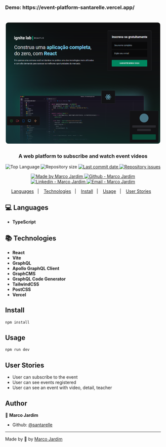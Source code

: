 <h3>Demo: https://event-platform-santarelle.vercel.app/</h3>

<h1 align="center">
  <img alt="Event Platform" src="./screen.png" width="500px" style="border-radius:8px;"/>
</h1>

<h3 align="center">
  A web platform to subscribe and watch event videos
</h3>

<p align="center">
  <img alt="Top Language" src="https://img.shields.io/github/languages/top/santarelle/event-platform" />
  
  <img alt="Repository size" src="https://img.shields.io/github/repo-size/santarelle/event-platform" />
  
  <a href="https://github.com/santarelle/recipe-app/commits/master">
    <img alt="Last commit date" src="https://img.shields.io/github/last-commit/santarelle/event-platform" />
  </a>
  
  <a href="https://github.com/santarelle/recipe-app/issues">
    <img alt="Repository issues" src="https://img.shields.io/github/issues/santarelle/event-platform">
  </a>
</P>

<p align="center">

  <a href="https://github.com/santarelle" target="_blank">
    <img alt="Made by Marco Jardim" src="https://img.shields.io/badge/made%20by-santarelle-informational" />
  </a>
  <a href="https://github.com/santarelle" target="_blank">
    <img alt="Github - Marco Jardim" src="https://img.shields.io/badge/Github--%23F8952D?style=social&logo=github" />
  </a>
  <a href="https://br.linkedin.com/in/marco-santarelle-da-silva-jardim-csm-cspo-csd-78b21066" target="_blank" >
    <img alt="Linkedin - Marco Jardim" src="https://img.shields.io/badge/Linkedin--%23F8952D?style=social&logo=linkedin" />
  </a>
  <a href="mailto:santarelle@gmail.com" target="_blank" >
    <img alt="Email - Marco Jardim" src="https://img.shields.io/badge/Email--%23F8952D?style=social&logo=gmail" />
  </a>
</p>

<p align="center">
  <a href="#computer-languages">Languages</a>&nbsp;&nbsp;&nbsp;|&nbsp;&nbsp;&nbsp;
  <a href="#books-technologies">Technologies</a>&nbsp;&nbsp;&nbsp;|&nbsp;&nbsp;&nbsp;
  <a href="#install">Install</a>&nbsp;&nbsp;&nbsp;|&nbsp;&nbsp;&nbsp;
  <a href="#books-usage">Usage</a>&nbsp;&nbsp;&nbsp;|&nbsp;&nbsp;&nbsp;
  <a href="#user-stories">User Stories</a>&nbsp;&nbsp;&nbsp;
</p>

## :computer: Languages

- **TypeScript**

## :books: Technologies

- **React**
- **Vite**
- **GraphQL**
- **Apollo GraphQL Client**
- **GraphCMS**
- **GraphQL Code Generator**
- **TailwindCSS**
- **PostCSS**
- **Vercel**

## Install

```sh
npm install
```

## Usage

```sh
npm run dev
```

## User Stories
-   User can subscribe to the event
-   User can see events registered
-   User can see an event with video, detail, teacher

## Author

👤 **Marco Jardim**

* Github: [@santarelle](https://github.com/santarelle)
---

Made by :heartbeat: by [Marco Jardim](https://github.com/santarelle)